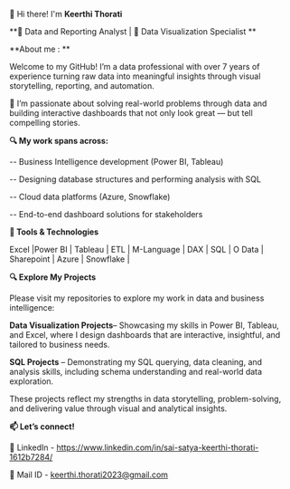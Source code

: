 👋 Hi there! I'm **Keerthi Thorati**

**🎯 Data and Reporting Analyst | 🎯 Data Visualization Specialist **

**About me : **

Welcome to my GitHub! I’m a data professional with over 7 years of experience turning raw data into meaningful insights through visual storytelling, reporting, and automation.

💼 I’m passionate about solving real-world problems through data and building interactive dashboards that not only look great — but tell compelling stories.


**🔍 My work spans across:**

-- Business Intelligence development (Power BI, Tableau)

-- Designing database structures and performing analysis with SQL

-- Cloud data platforms (Azure, Snowflake)

-- End-to-end dashboard solutions for stakeholders


**🔧 Tools & Technologies**

Excel |Power BI | Tableau | ETL | M-Language | DAX | SQL | O Data | Sharepoint |  Azure | Snowflake |

**🔍 Explore My Projects**

Please visit my repositories to explore my work in data and business intelligence:

**Data Visualization Projects**– Showcasing my skills in Power BI, Tableau, and Excel, where I design dashboards that are interactive, insightful, and tailored to business needs.

**SQL Projects** – Demonstrating my SQL querying, data cleaning, and analysis skills, including schema understanding and real-world data exploration.

These projects reflect my strengths in data storytelling, problem-solving, and delivering value through visual and analytical insights.

**📫 Let’s connect!**

🔗 LinkedIn - https://www.linkedin.com/in/sai-satya-keerthi-thorati-1612b7284/

📧 Mail ID  -   keerthi.thorati2023@gmail.com


